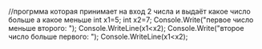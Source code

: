 //прогрмма которая принимает на вход 2 числа и выдаёт какое число больше а какое меньше
int x1=5;
int x2=7;
Console.Write("первое число меньше второго:  ");
Console.WriteLine(x1<x2);
Console.Write("второе число больше первого:  ");
Console.WriteLine(x1<x2);